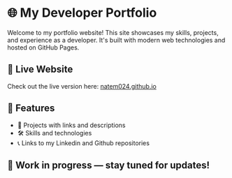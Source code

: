# 🌐 My Developer Portfolio

Welcome to my portfolio website! This site showcases my skills, projects, and experience as a developer. It's built with modern web technologies and hosted on GitHub Pages.

## 🔗 Live Website

Check out the live version here: [natem024.github.io](https://natem024.github.io)

## 🚀 Features

- 📂 Projects with links and descriptions
- 🛠️ Skills and technologies 
- 📞 Links to my Linkedin and Github repositories

## 🚧 Work in progress — stay tuned for updates!
